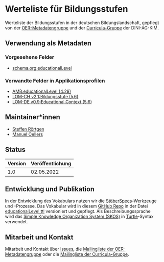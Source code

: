 # Werteliste für Bildungsstufen
Werteliste der Bildungsstufen in der deutschen Bildungslandschaft, gepflegt von der [OER-Metadatengruppe](https://wiki.dnb.de/x/IQ30B) und der [Curricula-Gruppe](https://wiki.dnb.de/display/DINIAGKIM/Curricula-Gruppe) der DINI-AG-KIM.

## Verwendung als Metadaten

### Vorgesehene Felder
- [schema.org:educationalLevel](https://schema.org/educationalLevel)

### Verwandte Felder in Applikationsprofilen

- [AMB:educationalLevel (4.29)](https://w3id.org/kim/amb/draft/#educationallevel)
- [LOM-CH v2.1:Bildungsstufe (5.6)](https://www.educa.ch/sites/default/files/2020-11/applikationsprofil-lom-ch-v2.1-de.pdf)
- [LOM-DE v0.9:Educational.Context (5.6)](https://sodis.de/lom-de/LOM-DE_v0.9_1.pdf)

## Maintainer\*innen
- [Steffen Rörtgen](https://github.com/sroertgen)
- [Manuel Oellers](https://github.com/oellers)

## Status
|Version| Veröffentlichung |
|--|--|
| 1.0 | 02.05.2022 |

## Entwicklung und Publikation
In der Entwicklung des Vokabulars nutzen wir die [StöberSpecs](https://w3id.org/kim/stoeberspecs/)-Werkzeuge und -Prozesse. Das Vokabular wird in diesem [GitHub Repo](https://github.com/dini-ag-kim/educationalLevel) in der Datei [educationalLevel.ttl](https://github.com/dini-ag-kim/educationalLevel/blob/master/educationalLevel.ttl) versioniert und gepflegt. Als Beschreibungssprache wird das [Simple Knowledge Organization System (SKOS)](https://www.w3.org/2004/02/skos/) in [Turtle](https://www.w3.org/TR/turtle/)-Syntax verwendet.

## Mitarbeit und Kontakt
Mitarbeit und Kontakt über [Issues](https://github.com/dini-ag-kim/educationalLevel/issues/), die [Mailingliste der OER-Metadatengruppe](https://lists.dnb.de/mailman/listinfo/dini-ag-kim-oer) oder die [Mailingliste der Curricula-Gruppe](https://lists.dnb.de/mailman/listinfo/dini-ag-kim-curricula).
